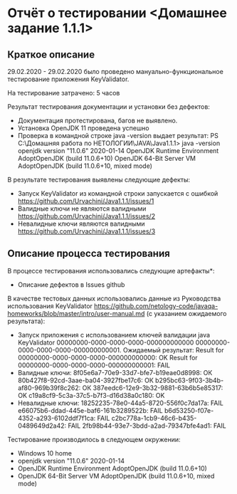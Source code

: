# Отчёт о тестировании <Домашнее задание 1.1.1>

## Краткое описание

29.02.2020 - 29.02.2020 было проведено мануально-функциональное тестирование приложения KeyValidator.

На тестирование затрачено: 5 часов

Результат тестирования документации и установки без дефектов:

* Документация протестирована, багов не выявлено.
* Установка OpenJDK 11 проведена успешно
* Проверка в командной строке java -version выдает результат:
    PS C:\Домашняя работа по НЕТОЛОГИИ\JAVA\Java1.1.1> java -version
    openjdk version "11.0.6" 2020-01-14
    OpenJDK Runtime Environment AdoptOpenJDK (build 11.0.6+10)
    OpenJDK 64-Bit Server VM AdoptOpenJDK (build 11.0.6+10, mixed mode)

В результате тестирования выявлены следующие дефекты:

* Запуск KeyValidator из командной строки запускается с ошибкой https://github.com/Urvachini/Java1.1.1/issues/1
* Валидные ключи не являются валидными https://github.com/Urvachini/Java1.1.1/issues/2
* Невалидные ключи являются валидными https://github.com/Urvachini/Java1.1.1/issues/3

## Описание процесса тестирования

В процессе тестирования использовались следующие артефакты*:
* Описание дефектов в Issues github


В качестве тестовых данных использовались данные из Руководства использования KeyValidator https://github.com/netology-code/javaqa-homeworks/blob/master/intro/user-manual.md (с указанием ожидаемого результата):

* Запуск приложения с использованием ключей валидации java KeyValidator 00000000-0000-0000-0000-000000000000 00000000-0000-0000-0000-000000000001. Ожидаемый результат: Result for 00000000-0000-0000-0000-000000000000: OK
Result for 00000000-0000-0000-0000-000000000001: FAIL
* Валидные ключи:
    8f05e6a7-70e9-33d7-bfe7-b19eae0d8998: ОК
    80b427f8-92cd-3aae-ba04-3927fbe17c6: ОК
    b295bc63-9f03-3b4b-af80-969b39f8c262: ОК
    387eedc6-12e9-3b32-9881-63b6b5e85317: ОK
    c19a8cf9-5c3a-37c5-b7f3-d16d38a0c180: OK
* Невалидные ключи:
    18252235-78e0-44a5-8720-556f0c7da17a: FAIL
    e66075b6-ddad-445e-baf6-161b3289522b: FAIL
    b6d53250-f07e-4352-a293-6102ddf7f1ca: FAIL
    c2bc778a-1cb9-46c6-b435-0489649d2a42: FAIL
    2fb98b44-93e7-3bdd-a2ad-79347bfe4ad1: FAIL

Тестирование производилось в следующем окружении:

* Windows 10 home
* openjdk version "11.0.6" 2020-01-14
* OpenJDK Runtime Environment AdoptOpenJDK (build 11.0.6+10)
* OpenJDK 64-Bit Server VM AdoptOpenJDK (build 11.0.6+10, mixed mode)